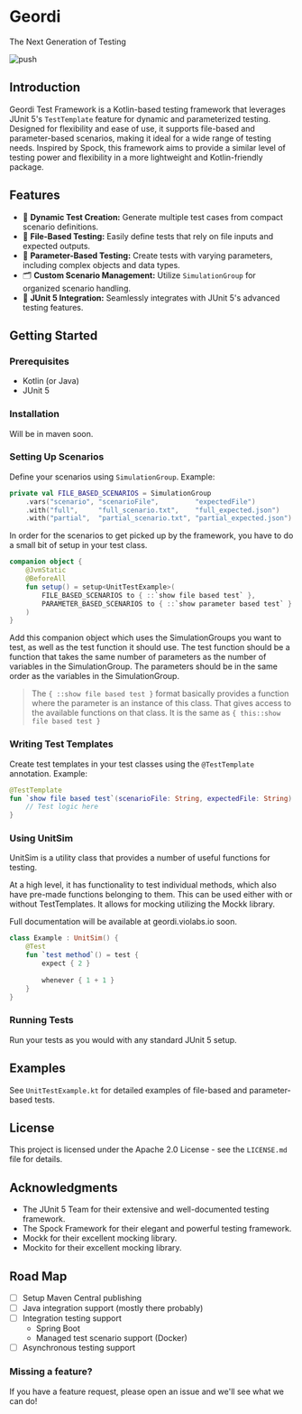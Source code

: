# Geordi
The Next Generation of Testing

![push](https://github.com/violabs/geordi/actions/workflows/push.yml/badge.svg?branch=main)

## Introduction
Geordi Test Framework is a Kotlin-based testing framework that leverages JUnit 5's `TestTemplate` 
feature for dynamic and parameterized testing. Designed for flexibility and ease of use, it supports file-based and 
parameter-based scenarios, making it ideal for a wide range of testing needs. Inspired by Spock, this framework
aims to provide a similar level of testing power and flexibility in a more lightweight and Kotlin-friendly package.

## Features
- 🚀 **Dynamic Test Creation:** Generate multiple test cases from compact scenario definitions.
- 📁 **File-Based Testing:** Easily define tests that rely on file inputs and expected outputs.
- 🔢 **Parameter-Based Testing:** Create tests with varying parameters, including complex objects and data types.
- 🗂️ **Custom Scenario Management:** Utilize `SimulationGroup` for organized scenario handling.
- 🧪 **JUnit 5 Integration:** Seamlessly integrates with JUnit 5's advanced testing features.

## Getting Started

### Prerequisites
- Kotlin (or Java)
- JUnit 5

### Installation
Will be in maven soon.

### Setting Up Scenarios
Define your scenarios using `SimulationGroup`. Example:
```kotlin
private val FILE_BASED_SCENARIOS = SimulationGroup
    .vars("scenario", "scenarioFile",         "expectedFile")
    .with("full",     "full_scenario.txt",    "full_expected.json")
    .with("partial",  "partial_scenario.txt", "partial_expected.json")
```

In order for the scenarios to get picked up by the framework, you have to do a small bit of setup in your test class.

```kotlin
companion object {
    @JvmStatic
    @BeforeAll
    fun setup() = setup<UnitTestExample>(
        FILE_BASED_SCENARIOS to { ::`show file based test` },
        PARAMETER_BASED_SCENARIOS to { ::`show parameter based test` }
    )
}
```
Add this companion object which uses the SimulationGroups you want to test, as well as the test function
it should use. The test function should be a function that takes the same number of parameters as the number of
variables in the SimulationGroup. The parameters should be in the same order as the variables in the SimulationGroup.

> The `{ ::show file based test }` format basically provides a function where the parameter is an instance
> of this class. That gives access to the available functions on that class. It is the same as 
> `{ this::show file based test }`

### Writing Test Templates
Create test templates in your test classes using the `@TestTemplate` annotation. Example:
```kotlin
@TestTemplate
fun `show file based test`(scenarioFile: String, expectedFile: String) {
    // Test logic here
}
```

### Using UnitSim
UnitSim is a utility class that provides a number of useful functions for testing.

At a high level, it has functionality to test individual methods, which also have pre-made
functions belonging to them. This can be used either with or without TestTemplates. It allows for mocking
utilizing the Mockk library.

Full documentation will be available at geordi.violabs.io soon.

```kotlin
class Example : UnitSim() {
    @Test
    fun `test method`() = test {
        expect { 2 }
      
        whenever { 1 + 1 }
    }
}
```

### Running Tests
Run your tests as you would with any standard JUnit 5 setup.

## Examples
See `UnitTestExample.kt` for detailed examples of file-based and parameter-based tests.

## License
This project is licensed under the Apache 2.0 License - see the `LICENSE.md` file for details.

## Acknowledgments
- The JUnit 5 Team for their extensive and well-documented testing framework.
- The Spock Framework for their elegant and powerful testing framework.
- Mockk for their excellent mocking library.
- Mockito for their excellent mocking library.

## Road Map

- [ ] Setup Maven Central publishing
- [ ] Java integration support (mostly there probably)
- [ ] Integration testing support
  - Spring Boot
  - Managed test scenario support (Docker)
- [ ] Asynchronous testing support

### Missing a feature?

If you have a feature request, please open an issue and we'll see what we can do!
